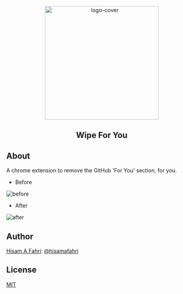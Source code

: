 <p align="center">
    <img src="https://i.imgur.com/IVSyxML.png" alt="logo-cover" width="300"/>
</p>

<h2 align="center">Wipe For You</h2>

## About

A chrome extension to remove the GitHub 'For You' section, for you.

- Before

![before](https://i.imgur.com/J2mZVGO.png)

- After

![after](https://i.imgur.com/gyaMZwt.png)

## Author

[Hisam A Fahri](https://hisamafahri.com): [@hisamafahri](https://github.com/hisamafahri)

## License

[MIT](LICENSE)